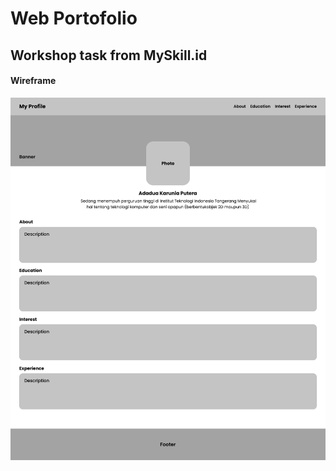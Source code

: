 # Web Portofolio

## Workshop task from MySkill.id

#### Wireframe

![Screenshot](./wireframe/profile.png)
